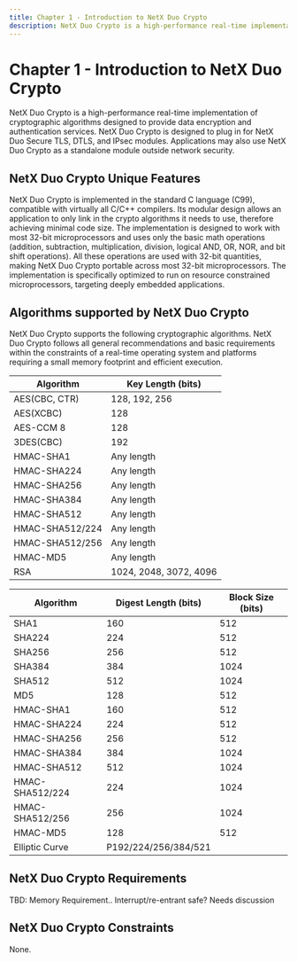 ```yaml
---
title: Chapter 1 - Introduction to NetX Duo Crypto
description: NetX Duo Crypto is a high-performance real-time implementation of cryptographic algorithms designed to provide data encryption and authentication services.
---
```


# Chapter 1 - Introduction to NetX Duo Crypto

NetX Duo Crypto is a high-performance real-time implementation of cryptographic algorithms designed to provide data encryption and authentication services. NetX Duo Crypto is designed to plug in for NetX Duo Secure TLS, DTLS, and IPsec modules. Applications may also use NetX Duo Crypto as a standalone module outside network security.

## NetX Duo Crypto Unique Features

NetX Duo Crypto is implemented in the standard C language (C99), compatible with virtually all C/C++ compilers. Its modular design allows an application to only link in the crypto algorithms it needs to use, therefore achieving minimal code size. The implementation is designed to work with most 32-bit microprocessors and uses only the basic math operations (addition, subtraction, multiplication, division, logical AND, OR, NOR, and bit shift operations). All these operations are used with 32-bit quantities, making NetX Duo Crypto portable across most 32-bit microprocessors. The implementation is specifically optimized to run on resource constrained microprocessors, targeting deeply embedded applications.

## Algorithms supported by NetX Duo Crypto

NetX Duo Crypto supports the following cryptographic algorithms. NetX Duo Crypto follows all general recommendations and basic requirements within the constraints of a real-time operating system and platforms requiring a small memory footprint and efficient execution.

| Algorithm       | Key Length (bits)      |
| --------------- | ---------------------- |
| AES(CBC, CTR)   | 128, 192, 256          |
| AES(XCBC)       | 128                    |
| AES-CCM 8       | 128                    |
| 3DES(CBC)       | 192                    |
| HMAC-SHA1       | Any length             |
| HMAC-SHA224     | Any length             |
| HMAC-SHA256     | Any length             |
| HMAC-SHA384     | Any length             |
| HMAC-SHA512     | Any length             |
| HMAC-SHA512/224 | Any length             |
| HMAC-SHA512/256 | Any length             |
| HMAC-MD5        | Any length             |
| RSA             | 1024, 2048, 3072, 4096 |

| Algorithm       | Digest Length (bits) | Block Size (bits) |
| --------------- | -------------------- | ----------------- |
| SHA1            | 160                  | 512               |
| SHA224          | 224                  | 512               |
| SHA256          | 256                  | 512               |
| SHA384          | 384                  | 1024              |
| SHA512          | 512                  | 1024              |
| MD5             | 128                  | 512               |
| HMAC-SHA1       | 160                  | 512               |
| HMAC-SHA224     | 224                  | 512               |
| HMAC-SHA256     | 256                  | 512               |
| HMAC-SHA384     | 384                  | 1024              |
| HMAC-SHA512     | 512                  | 1024              |
| HMAC-SHA512/224 | 224                  | 1024              |
| HMAC-SHA512/256 | 256                  | 1024              |
| HMAC-MD5        | 128                  | 512               |
| Elliptic Curve  | P192/224/256/384/521 |                   |

## NetX Duo Crypto Requirements

TBD: Memory Requirement.. Interrupt/re-entrant safe? Needs discussion

## NetX Duo Crypto Constraints

None.
